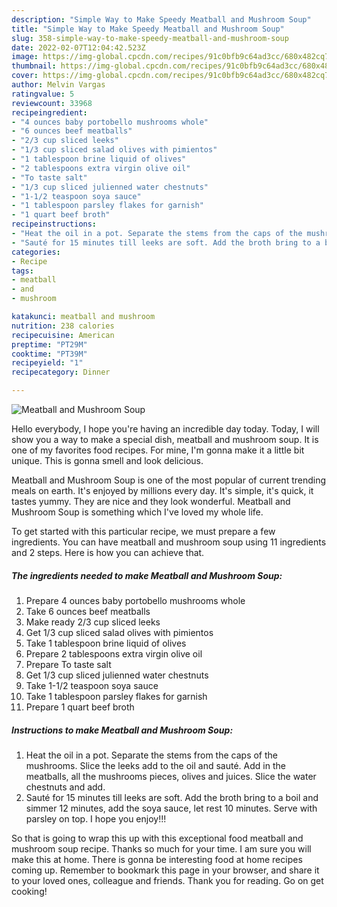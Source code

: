 ```yaml
---
description: "Simple Way to Make Speedy Meatball and Mushroom Soup"
title: "Simple Way to Make Speedy Meatball and Mushroom Soup"
slug: 358-simple-way-to-make-speedy-meatball-and-mushroom-soup
date: 2022-02-07T12:04:42.523Z
image: https://img-global.cpcdn.com/recipes/91c0bfb9c64ad3cc/680x482cq70/meatball-and-mushroom-soup-recipe-main-photo.jpg
thumbnail: https://img-global.cpcdn.com/recipes/91c0bfb9c64ad3cc/680x482cq70/meatball-and-mushroom-soup-recipe-main-photo.jpg
cover: https://img-global.cpcdn.com/recipes/91c0bfb9c64ad3cc/680x482cq70/meatball-and-mushroom-soup-recipe-main-photo.jpg
author: Melvin Vargas
ratingvalue: 5
reviewcount: 33968
recipeingredient:
- "4 ounces baby portobello mushrooms whole"
- "6 ounces beef meatballs"
- "2/3 cup sliced leeks"
- "1/3 cup sliced salad olives with pimientos"
- "1 tablespoon brine liquid of olives"
- "2 tablespoons extra virgin olive oil"
- "To taste salt"
- "1/3 cup sliced julienned water chestnuts"
- "1-1/2 teaspoon soya sauce"
- "1 tablespoon parsley flakes for garnish"
- "1 quart beef broth"
recipeinstructions:
- "Heat the oil in a pot. Separate the stems from the caps of the mushrooms. Slice the leeks add to the oil and sauté. Add in the meatballs, all the mushrooms pieces, olives and juices. Slice the water chestnuts and add."
- "Sauté for 15 minutes till leeks are soft. Add the broth bring to a boil and simmer 12 minutes, add the soya sauce, let rest 10 minutes. Serve with parsley on top. I hope you enjoy!!!"
categories:
- Recipe
tags:
- meatball
- and
- mushroom

katakunci: meatball and mushroom 
nutrition: 238 calories
recipecuisine: American
preptime: "PT29M"
cooktime: "PT39M"
recipeyield: "1"
recipecategory: Dinner

---
```



![Meatball and Mushroom Soup](https://img-global.cpcdn.com/recipes/91c0bfb9c64ad3cc/680x482cq70/meatball-and-mushroom-soup-recipe-main-photo.jpg)

Hello everybody, I hope you're having an incredible day today. Today, I will show you a way to make a special dish, meatball and mushroom soup. It is one of my favorites food recipes. For mine, I'm gonna make it a little bit unique. This is gonna smell and look delicious.



Meatball and Mushroom Soup is one of the most popular of current trending meals on earth. It's enjoyed by millions every day. It's simple, it's quick, it tastes yummy. They are nice and they look wonderful. Meatball and Mushroom Soup is something which I've loved my whole life.


To get started with this particular recipe, we must prepare a few ingredients. You can have meatball and mushroom soup using 11 ingredients and 2 steps. Here is how you can achieve that.

<!--inarticleads1-->

##### The ingredients needed to make Meatball and Mushroom Soup:

1. Prepare 4 ounces baby portobello mushrooms whole
1. Take 6 ounces beef meatballs
1. Make ready 2/3 cup sliced leeks
1. Get 1/3 cup sliced salad olives with pimientos
1. Take 1 tablespoon brine liquid of olives
1. Prepare 2 tablespoons extra virgin olive oil
1. Prepare To taste salt
1. Get 1/3 cup sliced julienned water chestnuts
1. Take 1-1/2 teaspoon soya sauce
1. Take 1 tablespoon parsley flakes for garnish
1. Prepare 1 quart beef broth




<!--inarticleads2-->

##### Instructions to make Meatball and Mushroom Soup:

1. Heat the oil in a pot. Separate the stems from the caps of the mushrooms. Slice the leeks add to the oil and sauté. Add in the meatballs, all the mushrooms pieces, olives and juices. Slice the water chestnuts and add.
1. Sauté for 15 minutes till leeks are soft. Add the broth bring to a boil and simmer 12 minutes, add the soya sauce, let rest 10 minutes. Serve with parsley on top. I hope you enjoy!!!




So that is going to wrap this up with this exceptional food meatball and mushroom soup recipe. Thanks so much for your time. I am sure you will make this at home. There is gonna be interesting food at home recipes coming up. Remember to bookmark this page in your browser, and share it to your loved ones, colleague and friends. Thank you for reading. Go on get cooking!
